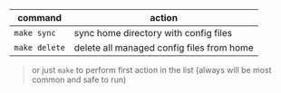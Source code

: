 | command          | action                                    |
| ---------------- | ----------------------------------------- |
| ``make sync``    | sync home directory with config files     |
| ``make delete``  | delete all managed config files from home |

> or just ``make`` to perform first action in the list (always will be most common and safe to run)
